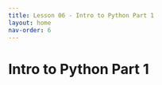 ```yaml
---
title: Lesson 06 - Intro to Python Part 1 
layout: home
nav-order: 6
---
```


# Intro to Python Part 1 
